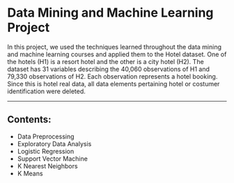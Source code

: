 # Data Mining and Machine Learning Project

In this project, we used the techniques learned throughout the data mining and machine learning courses and applied them to the Hotel dataset. One of the hotels (H1) is a resort hotel and the other is a city hotel (H2). The dataset has 31 variables describing the 40,060 observations of H1 and 79,330 observations of H2. Each observation represents a hotel booking. Since this is hotel real data, all data elements pertaining hotel or costumer identification were deleted.

---
## Contents:
* Data Preprocessing 
* Exploratory Data Analysis
* Logistic Regression
* Support Vector Machine
* K Nearest Neighbors
* K Means
